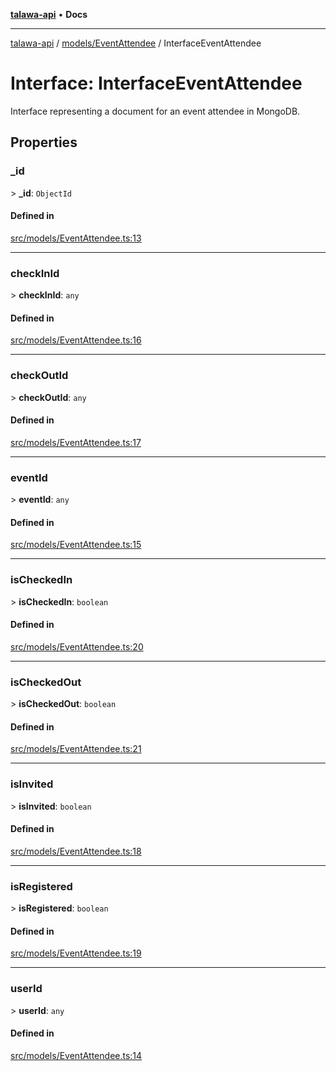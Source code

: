 [**talawa-api**](../../../README.md) • **Docs**

***

[talawa-api](../../../modules.md) / [models/EventAttendee](../README.md) / InterfaceEventAttendee

# Interface: InterfaceEventAttendee

Interface representing a document for an event attendee in MongoDB.

## Properties

### \_id

\> **\_id**: `ObjectId`

#### Defined in

[src/models/EventAttendee.ts:13](https://github.com/PalisadoesFoundation/talawa-api/blob/f4877b986932181336f42a7336754de05976cd97/src/models/EventAttendee.ts#L13)

***

### checkInId

\> **checkInId**: `any`

#### Defined in

[src/models/EventAttendee.ts:16](https://github.com/PalisadoesFoundation/talawa-api/blob/f4877b986932181336f42a7336754de05976cd97/src/models/EventAttendee.ts#L16)

***

### checkOutId

\> **checkOutId**: `any`

#### Defined in

[src/models/EventAttendee.ts:17](https://github.com/PalisadoesFoundation/talawa-api/blob/f4877b986932181336f42a7336754de05976cd97/src/models/EventAttendee.ts#L17)

***

### eventId

\> **eventId**: `any`

#### Defined in

[src/models/EventAttendee.ts:15](https://github.com/PalisadoesFoundation/talawa-api/blob/f4877b986932181336f42a7336754de05976cd97/src/models/EventAttendee.ts#L15)

***

### isCheckedIn

\> **isCheckedIn**: `boolean`

#### Defined in

[src/models/EventAttendee.ts:20](https://github.com/PalisadoesFoundation/talawa-api/blob/f4877b986932181336f42a7336754de05976cd97/src/models/EventAttendee.ts#L20)

***

### isCheckedOut

\> **isCheckedOut**: `boolean`

#### Defined in

[src/models/EventAttendee.ts:21](https://github.com/PalisadoesFoundation/talawa-api/blob/f4877b986932181336f42a7336754de05976cd97/src/models/EventAttendee.ts#L21)

***

### isInvited

\> **isInvited**: `boolean`

#### Defined in

[src/models/EventAttendee.ts:18](https://github.com/PalisadoesFoundation/talawa-api/blob/f4877b986932181336f42a7336754de05976cd97/src/models/EventAttendee.ts#L18)

***

### isRegistered

\> **isRegistered**: `boolean`

#### Defined in

[src/models/EventAttendee.ts:19](https://github.com/PalisadoesFoundation/talawa-api/blob/f4877b986932181336f42a7336754de05976cd97/src/models/EventAttendee.ts#L19)

***

### userId

\> **userId**: `any`

#### Defined in

[src/models/EventAttendee.ts:14](https://github.com/PalisadoesFoundation/talawa-api/blob/f4877b986932181336f42a7336754de05976cd97/src/models/EventAttendee.ts#L14)
